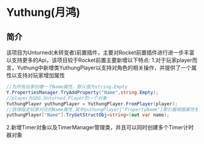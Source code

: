 # Yuthung(月鸿)
## 简介 
该项目为Unturned(未转变者)前置插件，主要对Rocket前置插件进行进一步丰富以支持更多的Api，该项目较于Rocket前置主要新增以下特点: 
1.对于玩家player而言，Yuthung中新增类YuthungPlayer以支持对角色的相关操作，并提供了一个属性以支持对玩家增加属性 
```C#
//为所有玩家创建一个Name属性，默认值为string.Empty
Y.PropertiesManager.TryAddProperty("Name",string.Empty);
//player为SDG.Unturned.Player的一个对象
YuthungPlayer yuthungPlayer = YuthungPlayer.FromPlayer(player);
//获得指定玩家对应的Name属性,其中yuthungPlayer["PropertyName"]索引器根据属性名字获得对应的属性值，返回结果为object(如果未查找到返回null)
yuthungPlayer["Name"].TryGetStructObj<string>(out var name);
``` 
2.新增Timer对象以及TimerManager管理类，并且可以同时创建多个Timer计时器对象

